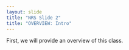 ```yaml
---
layout: slide
title: "NRS Slide 2"
title: "OVERVIEW: Intro"
---
```


First, we will provide an overview of this class.
